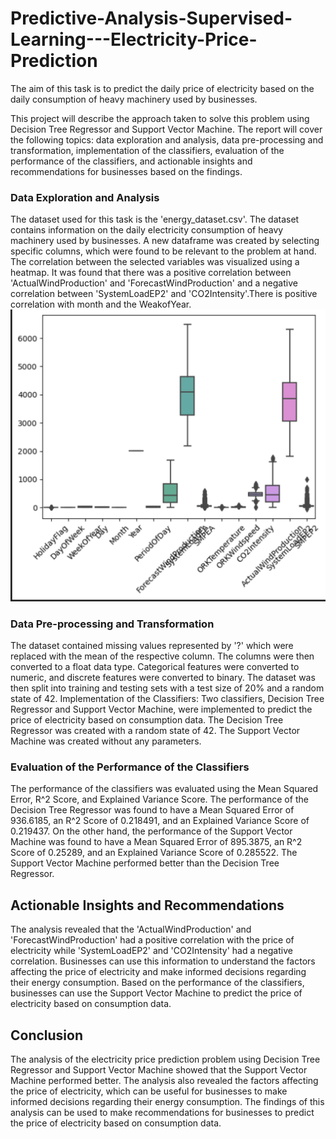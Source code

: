 # Predictive-Analysis-Supervised-Learning---Electricity-Price-Prediction
The aim of this task is to predict the daily price of electricity based on the daily consumption of heavy machinery used by businesses. 

This project will describe the approach taken to solve this problem using Decision Tree Regressor and Support Vector Machine. The report will cover the following topics: data exploration and analysis, data pre-processing and transformation, implementation of the classifiers, evaluation of the performance of the classifiers, and actionable insights and recommendations for businesses based on the findings.

### Data Exploration and Analysis
The dataset used for this task is the 'energy_dataset.csv'. The dataset contains information on the daily electricity consumption of heavy machinery used by businesses. A new dataframe was created by selecting specific columns, which were found to be relevant to the problem at hand. The correlation between the selected variables was visualized using a heatmap. It was found that there was a positive correlation between 'ActualWindProduction' and 'ForecastWindProduction' and a negative correlation between 'SystemLoadEP2' and 'CO2Intensity'.There is positive correlation with month and the WeakofYear.
![Boxplot of distribution of variables](https://github.com/zarifshawon/Predictive-Analysis-Supervised-Learning---Electricity-Price-Prediction/blob/main/boxplot.png)

### Data Pre-processing and Transformation

The dataset contained missing values represented by '?' which were replaced with the mean of the respective column. The columns were then converted to a float data type. Categorical features were converted to numeric, and discrete features were converted to binary. The dataset was then split into training and testing sets with a test size of 20% and a random state of 42.
Implementation of the Classifiers: Two classifiers, Decision Tree Regressor and Support Vector Machine, were implemented to predict the price of electricity based on consumption data. The Decision Tree Regressor was created with a random state of 42. The Support Vector Machine was created without any parameters.

### Evaluation of the Performance of the Classifiers

The performance of the classifiers was evaluated using the Mean Squared Error, R^2 Score, and Explained Variance Score. The performance of the Decision Tree Regressor was found to have a Mean Squared Error of 936.6185, an R^2 Score of 0.218491, and an Explained Variance Score of 0.219437. On the other hand, the performance of the Support Vector Machine was found to have a Mean Squared Error of 895.3875, an R^2 Score of 0.25289, and an Explained Variance Score of 0.285522. The Support Vector Machine performed better than the Decision Tree Regressor.

## Actionable Insights and Recommendations
The analysis revealed that the 'ActualWindProduction' and 'ForecastWindProduction' had a positive correlation with the price of electricity while 'SystemLoadEP2' and 'CO2Intensity' had a negative correlation. Businesses can use this information to understand the factors affecting the price of electricity and make informed decisions regarding their energy consumption. Based on the performance of the classifiers, businesses can use the Support Vector Machine to predict the price of electricity based on consumption data.

## Conclusion
The analysis of the electricity price prediction problem using Decision Tree Regressor and Support Vector Machine showed that the Support Vector Machine performed better. The analysis also revealed the factors affecting the price of electricity, which can be useful for businesses to make informed decisions regarding their energy consumption. The findings of this analysis can be used to make recommendations for businesses to predict the price of electricity based on consumption data.


